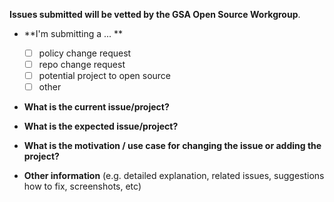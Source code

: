 **Issues submitted will be vetted by the GSA Open Source Workgroup**.

* **I'm submitting a ... **
  - [ ] policy change request
  - [ ] repo change request
  - [ ] potential project to open source
  - [ ] other

* **What is the current issue/project?**



* **What is the expected issue/project?**



* **What is the motivation / use case for changing the issue or adding the project?**



* **Other information** (e.g. detailed explanation, related issues, suggestions how to fix, screenshots, etc)
